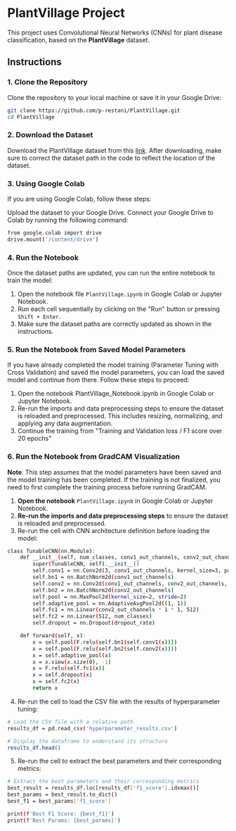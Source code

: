 # PlantVillage Project

This project uses Convolutional Neural Networks (CNNs) for plant disease classification, based on the **PlantVillage** dataset.

## Instructions

### 1. Clone the Repository
Clone the repository to your local machine or save it in your Google Drive:

```bash
git clone https://github.com/p-restani/PlantVillage.git
cd PlantVillage
```


### 2. Download the Dataset
Download the PlantVillage dataset from this [link](https://www.kaggle.com/datasets/emmarex/plantdisease). After downloading, make sure to correct the dataset path in the code to reflect the location of the dataset.



### 3. Using Google Colab
If you are using Google Colab, follow these steps:

Upload the dataset to your Google Drive.
Connect your Google Drive to Colab by running the following command:

````bash
from google.colab import drive
drive.mount('/content/drive')

````


### 4. Run the Notebook

Once the dataset paths are updated, you can run the entire notebook to train the model:

1. Open the notebook file `PlantVillage.ipynb` in Google Colab or Jupyter Notebook.
2. Run each cell sequentially by clicking on the "Run" button or pressing `Shift + Enter`.
3. Make sure the dataset paths are correctly updated as shown in the instructions.


### 5. Run the Notebook from Saved Model Parameters
If you have already completed the model training (Parameter Tuning with Cross Validation) and saved the model parameters, you can load the saved model and continue from there. Follow these steps to proceed:

1. Open the notebook PlantVillage_Notebook.ipynb in Google Colab or Jupyter Notebook.
2. Re-run the imports and data preprocessing steps to ensure the dataset is reloaded and preprocessed. This includes resizing, normalizing, and applying any data augmentation.
3. Continue the training from "Training and Validation loss / F1 score over 20 epochs"
   
   
### 6. Run the Notebook from GradCAM Visualization

**Note**: This step assumes that the model parameters have been saved and the model training has been completed. If the training is not finalized, you need to first complete the training process before running GradCAM.

1. **Open the notebook** `PlantVillage.ipynb` in Google Colab or Jupyter Notebook.
2. **Re-run the imports and data preprocessing steps** to ensure the dataset is reloaded and preprocessed.
3. Re-run the cell with CNN architecture definition before loading the model:

````bash
class TunableCNN(nn.Module):
    def __init__(self, num_classes, conv1_out_channels, conv2_out_channels, dropout_rate):
        super(TunableCNN, self).__init__()
        self.conv1 = nn.Conv2d(3, conv1_out_channels, kernel_size=3, padding=1)
        self.bn1 = nn.BatchNorm2d(conv1_out_channels)
        self.conv2 = nn.Conv2d(conv1_out_channels, conv2_out_channels, kernel_size=3, padding=1)
        self.bn2 = nn.BatchNorm2d(conv2_out_channels)
        self.pool = nn.MaxPool2d(kernel_size=2, stride=2)
        self.adaptive_pool = nn.AdaptiveAvgPool2d((1, 1))
        self.fc1 = nn.Linear(conv2_out_channels * 1 * 1, 512)
        self.fc2 = nn.Linear(512, num_classes)
        self.dropout = nn.Dropout(dropout_rate)

    def forward(self, x):
        x = self.pool(F.relu(self.bn1(self.conv1(x))))
        x = self.pool(F.relu(self.bn2(self.conv2(x))))
        x = self.adaptive_pool(x)
        x = x.view(x.size(0), -1)
        x = F.relu(self.fc1(x))
        x = self.dropout(x)
        x = self.fc2(x)
        return x

````

4. Re-run the cell to load the CSV file with the results of hyperparameter tuning:

````bash
# Load the CSV file with a relative path
results_df = pd.read_csv('hyperparameter_results.csv')

# Display the dataframe to understand its structure
results_df.head()
````

5. Re-run the cell to extract the best parameters and their corresponding metrics:

````bash
# Extract the best parameters and their corresponding metrics
best_result = results_df.loc[results_df['f1_score'].idxmax()]
best_params = best_result.to_dict()
best_f1 = best_params['f1_score']

print(f'Best F1 Score: {best_f1}')
print(f'Best Params: {best_params}')
````


